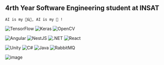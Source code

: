 ## 4rth Year Software Engineering student at INSAT
`AI is my 🍞&🧈, AI is my 🍵 !`
<p>
  <img src="https://img.shields.io/badge/TensorFlow-FF6F00?logo=tensorflow&logoColor=white&style=for-the-badge" alt="TensorFlow">
  <img src="https://img.shields.io/badge/Keras-D00000?logo=keras&logoColor=white&style=for-the-badge" alt="Keras">
  <img src="https://img.shields.io/badge/OpenCV-5C3EE8?logo=opencv&logoColor=white&style=for-the-badge" alt="OpenCV">
</p>
<p>
  <img src="https://img.shields.io/badge/Angular-E0234E?logo=angular&logoColor=white&style=for-the-badge" alt="Angular">
  <img src="https://img.shields.io/badge/NestJS-E0234E?logo=nestjs&logoColor=white&style=for-the-badge" alt="NestJS">
  <img src="https://img.shields.io/badge/.NET-512BD4?logo=.net&logoColor=white&style=for-the-badge" alt=".NET">
  <img src="https://img.shields.io/badge/React-61DAFB?logo=react&logoColor=white&style=for-the-badge" alt="React">
</p>
<p>
  <img src="https://img.shields.io/badge/Unity-5C3EE8?logo=unity&logoColor=white&style=for-the-badge" alt="Unity">
  <img src="https://img.shields.io/badge/C%23-239120?logo=c-sharp&logoColor=white&style=for-the-badge" alt="C#">
  <img src="https://img.shields.io/badge/Java-007396?logo=java&logoColor=white&style=for-the-badge" alt="Java">
  <img src="https://img.shields.io/badge/RabbitMQ-FF6600?logo=rabbitmq&logoColor=white&style=for-the-badge" alt="RabbitMQ">
</p>

![image](https://github.com/mouralisandra/mouralisandra/assets/98917826/97e358fb-3f6f-4be7-86db-ce0b9156b593.gif)


